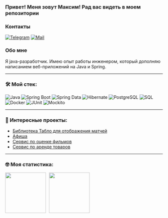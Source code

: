 ### Привет! Меня зовут Максим! Рад вас видеть в моем репозитории

### Контакты 

[![Telegram](https://img.shields.io/badge/Telegram-orange?logo=telegram&logoColor=white)](https://t.me/magzzig) [![Mail](https://img.shields.io/badge/Email-red?logo=gmail&logoColor=white)](mailto:goofy.net@yandex.ru)

### Обо мне
Я java-разработчик.
Имею опыт работы инженером, который дополняю написанием веб-приложений на Java и Spring.

---

### &#128736; Мой стек:
![Java](https://img.shields.io/badge/Java-007396?style=flat&logo=java&logoColor=white)
![Spring Boot](https://img.shields.io/badge/Spring%20Boot-6DB33F?style=flat&logo=springboot&logoColor=white)
![Spring Data](https://img.shields.io/badge/Spring%20Data-6DB33F?style=flat&logo=spring&logoColor=white)
![Hibernate](https://img.shields.io/badge/Hibernate-59666C?style=flat&logo=hibernate&logoColor=white)
![PostgreSQL](https://img.shields.io/badge/PostgreSQL-4169E1?style=flat&logo=postgresql&logoColor=white)
![SQL](https://img.shields.io/badge/SQL-003B57?style=flat&logo=sqlite&logoColor=white)
![Docker](https://img.shields.io/badge/Docker-2496ED?style=flat&logo=docker&logoColor=white)
![JUnit](https://img.shields.io/badge/JUnit-25A162?style=flat&logo=junit5&logoColor=white)
![Mockito](https://img.shields.io/badge/Mockito-8B8B8B?style=flat&logo=mockito&logoColor=white)

---

### &#127875; Интересные проекты:
- [Библиотека Табло для отображения матчей](https://github.com/SkoblenkovMaxim/FootballWorldCupBoard)
- [Афиша](https://github.com/SkoblenkovMaxim/java-explore-with-me)
- [Сервис по оценке фильмов](https://github.com/SkoblenkovMaxim/java-filmorate)
- [Сервис по аренде товаров](https://github.com/SkoblenkovMaxim/java-shareit)

---

### &#129299; Моя статистика:
<!-- [![Codewarrior Profile Badges](https://www.codewars.com/users/SkoblenkovMaxim/badges/large)](https://www.codewars.com/users/SkoblenkovMaxim) -->
<div>
<a href="https://github-readme-stats.vercel.app/api?username=SkoblenkovMaxim&hide=contribs&show_icons=true">
  <img  align="left" height="130" style="margin-right: 10px" src="https://github-readme-stats.vercel.app/api?username=SkoblenkovMaxim&hide=contribs&show_icons=true" />
</a>
<a href="https://github-readme-stats.vercel.app/api/top-langs/?username=SkoblenkovMaxim&layout=compact">
  <img align="left" height="130" src="https://github-readme-stats.vercel.app/api/top-langs/?username=SkoblenkovMaxim&layout=compact" />
</a>
</div>
